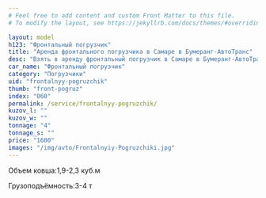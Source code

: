 ```yaml
---
# Feel free to add content and custom Front Matter to this file.
# To modify the layout, see https://jekyllrb.com/docs/themes/#overriding-theme-defaults

layout: model
h123: "Фронтальный погрузчик"
title: "Аренда фронтального погрузчика в Самаре в Бумеранг-АвтоТранс"
desc: "Взять в аренду фронтальный погрузчик в Самаре в Бумеранг-АвтоТранс"
car_name: "Фронтальный погрузчик"
category: "Погрузчики"
uid: "frontalnyy-pogruzchik"
thumb: "front-pogruz"
index: "060"
permalink: /service/frontalnyy-pogruzchik/
kuzov_l: ""
kuzov_w: ""
tonnage: "4"
tonnage_s: ""
price: "1600"
images: "/img/avto/Frontalnyiy-Pogruzchiki.jpg"
---
```


<span>Объем ковша:</span><span>1,9-2,3 куб.м</span>

<span>Грузоподъёмность:</span><span>3-4 т</span>
